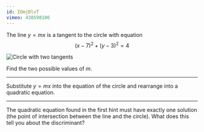 ```yaml
---
id: IOmjDlvT
vimeo: 438598106
---
```


The line $y = mx$ is a tangent to the circle with equation
$$
(x - 7)^2 + (y - 3)^2 = 4
$$

![Circle with two tangents](/img/learn/geom-20.svg)

Find the two possible values of $m.$

---

Substitute $y = mx$ into the equation of the circle and rearrange into a quadratic equation.

---

The quadratic equation found in the first hint must have exactly one solution (the point of intersection between the line and the circle). What does this tell you about the discriminant?
